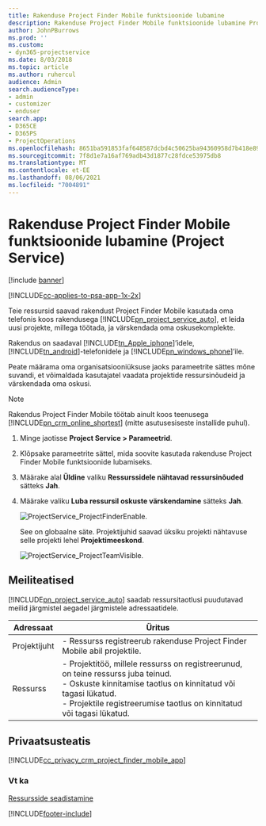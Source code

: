 ```yaml
---
title: Rakenduse Project Finder Mobile funktsioonide lubamine
description: Rakenduse Project Finder Mobile funktsioonide lubamine Project Service'i jaoks
author: JohnPBurrows
ms.prod: ''
ms.custom:
- dyn365-projectservice
ms.date: 8/03/2018
ms.topic: article
ms.author: ruhercul
audience: Admin
search.audienceType:
- admin
- customizer
- enduser
search.app:
- D365CE
- D365PS
- ProjectOperations
ms.openlocfilehash: 8651ba591853faf648587dcbd4c50625ba94360958d7b418e89aa0bf09464a89
ms.sourcegitcommit: 7f8d1e7a16af769adb43d1877c28fdce53975db8
ms.translationtype: MT
ms.contentlocale: et-EE
ms.lasthandoff: 08/06/2021
ms.locfileid: "7004891"
---
```

# <a name="enable-project-finder-mobile-app-features-project-service"></a>Rakenduse Project Finder Mobile funktsioonide lubamine (Project Service)

[!include [banner](../includes/psa-now-project-operations.md)]

[!INCLUDE[cc-applies-to-psa-app-1x-2x](../includes/cc-applies-to-psa-app-1x-2x.md)]

Teie ressursid saavad rakendust Project Finder Mobile kasutada oma telefonis koos rakendusega [!INCLUDE[pn_project_service_auto](../includes/pn-project-service-auto.md)], et leida uusi projekte, millega töötada, ja värskendada oma oskusekomplekte.  
  
 Rakendus on saadaval [!INCLUDE[tn_Apple_iphone](../includes/tn-apple-iphone.md)]’idele, [!INCLUDE[tn_android](../includes/tn-android.md)]-telefonidele ja [!INCLUDE[pn_windows_phone](../includes/pn-windows-phone.md)]’ile.  
    
 Peate määrama oma organisatsiooniüksuse jaoks parameetrite sättes mõne suvandi, et võimaldada kasutajatel vaadata projektide ressursinõudeid ja värskendada oma oskusi.
  
> [!NOTE]
>  Rakendus Project Finder Mobile töötab ainult koos teenusega [!INCLUDE[pn_crm_online_shortest](../includes/pn-crm-online-shortest.md)] (mitte asutusesiseste installide puhul).  
  
1. Minge jaotisse **Project Service > Parameetrid**.  
  
2. Klõpsake parameetrite sättel, mida soovite kasutada rakenduse Project Finder Mobile funktsioonide lubamiseks.  
  
3. Määrake alal **Üldine** valiku **Ressurssidele nähtavad ressursinõuded** sätteks **Jah**.  
  
4. Määrake valiku **Luba ressursil oskuste värskendamine** sätteks **Jah**.  
  
   ![ProjectService_ProjectFinderEnable.](../psa/media/project-service-project-finder-enable.png "ProjectService_ProjectFinderEnable")  
  
   See on globaalne säte. Projektijuhid saavad üksiku projekti nähtavuse selle projekti lehel **Projektimeeskond**.  
  
   ![ProjectService_ProjectTeamVisible.](../psa/media/project-service-project-team-visible.png "ProjectService_ProjectTeamVisible")  
  
## <a name="email-notifications"></a>Meiliteatised  
 [!INCLUDE[pn_project_service_auto](../includes/pn-project-service-auto.md)] saadab ressursitaotlusi puudutavad meilid järgmistel aegadel järgmistele adressaatidele.  
  
|Adressaat|Üritus|  
|---------------|-----------|  
|Projektijuht|- Ressurss registreerub rakenduse Project Finder Mobile abil projektile.|  
|Ressurss|- Projektitöö, millele ressurss on registreerunud, on teine ressurss juba teinud.<br />- Oskuste kinnitamise taotlus on kinnitatud või tagasi lükatud.<br />- Projektile registreerumise taotlus on kinnitatud või tagasi lükatud.|  
  
## <a name="privacy-notice"></a>Privaatsusteatis  
 [!INCLUDE[cc_privacy_crm_project_finder_mobile_app](../includes/cc-privacy-crm-project-finder-mobile-app.md)]  
  
### <a name="see-also"></a>Vt ka  
 [Ressursside seadistamine](../psa/set-up-resources.md)


[!INCLUDE[footer-include](../includes/footer-banner.md)]